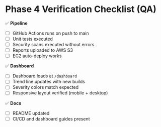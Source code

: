 # Phase 4 Verification Checklist (QA)

✅ **Pipeline**
- [ ] GitHub Actions runs on push to main
- [ ] Unit tests executed
- [ ] Security scans executed without errors
- [ ] Reports uploaded to AWS S3
- [ ] EC2 auto-deploy works

✅ **Dashboard**
- [ ] Dashboard loads at `/dashboard`
- [ ] Trend line updates with new builds
- [ ] Severity colors match expected
- [ ] Responsive layout verified (mobile + desktop)

✅ **Docs**
- [ ] README updated
- [ ] CI/CD and dashboard guides present
